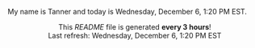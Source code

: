 My name is Tanner and today is Wednesday, December 6, 1:20 PM EST.

<p align="center">This <i>README</i> file is generated <b>every 3 hours</b>!</br>Last refresh: Wednesday, December 6, 1:20 PM EST<br /></p>
